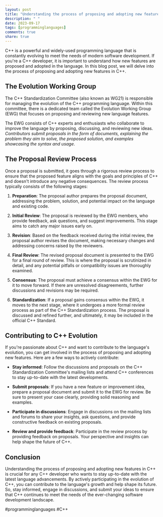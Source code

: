 ```yaml
---
layout: post
title: "Understanding the process of proposing and adopting new features in C++"
description: " "
date: 2023-09-17
tags: [programminglanguages]
comments: true
share: true
---
```


C++ is a powerful and widely-used programming language that is constantly evolving to meet the needs of modern software development. If you're a C++ developer, it is important to understand how new features are proposed and adopted in the language. In this blog post, we will delve into the process of proposing and adopting new features in C++.

## The Evolution Working Group

The C++ Standardization Committee (also known as WG21) is responsible for managing the evolution of the C++ programming language. Within this committee, there is a dedicated team called the Evolution Working Group (EWG) that focuses on proposing and reviewing new language features.

The EWG consists of C++ experts and enthusiasts who collaborate to improve the language by proposing, discussing, and reviewing new ideas. *Contributors submit proposals in the form of documents, explaining the problem they aim to solve, the proposed solution, and examples showcasing the syntax and usage*.

## The Proposal Review Process

Once a proposal is submitted, it goes through a rigorous review process to ensure that the proposed feature aligns with the goals and principles of C++ and doesn't introduce any negative consequences. The review process typically consists of the following stages:

1. **Preparation**: The proposal author prepares the proposal document, addressing the problem, solution, and potential impact on the language and existing code.

2. **Initial Review**: The proposal is reviewed by the EWG members, who provide feedback, ask questions, and suggest improvements. This stage aims to catch any major issues early on.

3. **Revision**: Based on the feedback received during the initial review, the proposal author revises the document, making necessary changes and addressing concerns raised by the reviewers.

4. **Final Review**: The revised proposal document is presented to the EWG for a final round of review. This is where the proposal is scrutinized in detail, and any potential pitfalls or compatibility issues are thoroughly examined.

5. **Consensus**: The proposal must achieve a consensus within the EWG for it to move forward. If there are unresolved disagreements, further discussions and revisions may be required.

6. **Standardization**: If a proposal gains consensus within the EWG, it moves to the next stage, where it undergoes a more formal review process as part of the C++ Standardization process. The proposal is discussed and refined further, and ultimately, it may be included in the official C++ Standard.

## Contributing to C++ Evolution

If you're passionate about C++ and want to contribute to the language's evolution, you can get involved in the process of proposing and adopting new features. Here are a few ways to actively contribute:

- **Stay informed**: Follow the discussions and proposals on the C++ Standardization Committee's mailing lists and attend C++ conferences to stay up-to-date with the latest developments.

- **Submit proposals**: If you have a new feature or improvement idea, prepare a proposal document and submit it to the EWG for review. Be sure to present your case clearly, providing solid reasoning and examples.

- **Participate in discussions**: Engage in discussions on the mailing lists and forums to share your insights, ask questions, and provide constructive feedback on existing proposals.

- **Review and provide feedback**: Participate in the review process by providing feedback on proposals. Your perspective and insights can help shape the future of C++.

## Conclusion

Understanding the process of proposing and adopting new features in C++ is crucial for any C++ developer who wants to stay up-to-date with the latest language advancements. By actively participating in the evolution of C++, you can contribute to the language's growth and help shape its future. So, stay informed, engage in discussions, and submit your ideas to ensure that C++ continues to meet the needs of the ever-changing software development landscape.

#programminglanguages #C++